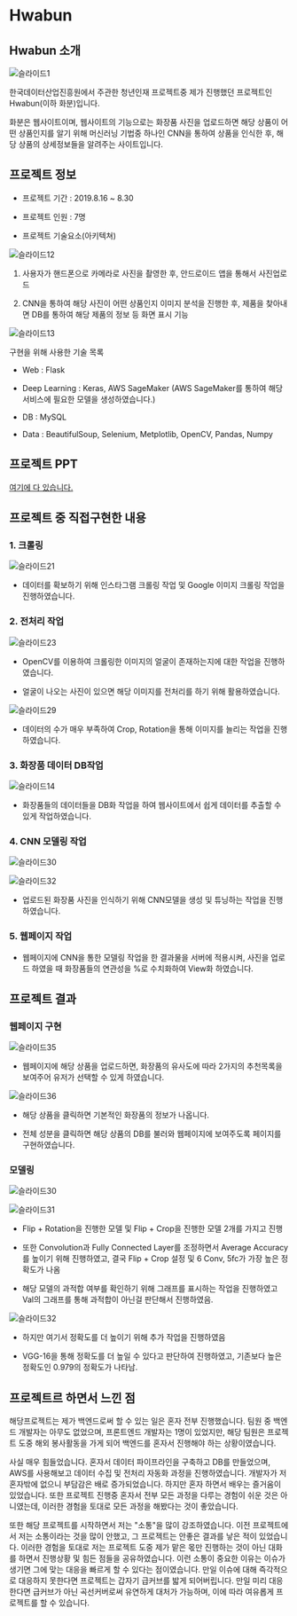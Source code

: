 # Hwabun

## Hwabun 소개

![슬라이드1](https://user-images.githubusercontent.com/35910177/83611141-86f6a580-a5bb-11ea-88bc-f4664efc7ad7.PNG)



한국데이터산업진흥원에서 주관한 청년인재 프로젝트중 제가 진행했던 프로젝트인 Hwabun(이하 화분)입니다.

화분은 웹사이트이며, 웹사이트의 기능으로는 화장품 사진을 업로드하면 해당 상품이 어떤 상품인지를 알기 위해 머신러닝 기법중 하나인 CNN을 통하여 상품을 인식한 후, 해당 상품의 상세정보들을 알려주는 사이트입니다.



## 프로젝트 정보

- 프로젝트 기간 : 2019.8.16 ~ 8.30

- 프로젝트 인원 : 7명

- 프로젝트 기술요소(아키텍쳐)

![슬라이드12](https://user-images.githubusercontent.com/35910177/83612621-9aa30b80-a5bd-11ea-908f-732774603b97.PNG)


1. 사용자가 핸드폰으로 카메라로 사진을 촬영한 후, 안드로이드 앱을 통해서 사진업로드

2. CNN을 통하여 해당 사진이 어떤 상품인지 이미지 분석을 진행한 후, 제품을 찾아내면 DB를 통하여 해당 제품의 정보 등 화면 표시 기능



![슬라이드13](https://user-images.githubusercontent.com/35910177/83612644-a55da080-a5bd-11ea-84ea-2b86a6f1707b.PNG)

구현을 위해 사용한 기술 목록

- Web : Flask

- Deep Learning : Keras, AWS SageMaker
(AWS SageMaker를 통하여 해당 서비스에 필요한 모델을 생성하였습니다.)

- DB : MySQL

- Data : BeautifulSoup, Selenium, Metplotlib, OpenCV, Pandas, Numpy 


## 프로젝트 PPT

[여기에 다 있습니다.](https://github.com/includesorrow/Hwabun/files/4721964/python.6.MSG.pptx)


## 프로젝트 중 직접구현한 내용

### 1. 크롤링

![슬라이드21](https://user-images.githubusercontent.com/35910177/83615697-df30a600-a5c1-11ea-8d9b-1c60b2e8b65b.PNG)

- 데이터를 확보하기 위해 인스타그램 크롤링 작업 및 Google 이미지 크롤링 작업을 진행하였습니다.

### 2. 전처리 작업

![슬라이드23](https://user-images.githubusercontent.com/35910177/83615774-f66f9380-a5c1-11ea-927d-6e00ad7a148a.PNG)

- OpenCV를 이용하여 크롤링한 이미지의 얼굴이 존재하는지에 대한 작업을 진행하였습니다.

- 얼굴이 나오는 사진이 있으면 해당 이미지를 전처리를 하기 위해 활용하였습니다.

![슬라이드29](https://user-images.githubusercontent.com/35910177/83616483-dd1b1700-a5c2-11ea-9ab7-a56b372d9732.PNG)

- 데이터의 수가 매우 부족하여 Crop, Rotation을 통해 이미지를 늘리는 작업을 진행하였습니다.

### 3. 화장품 데이터 DB작업

![슬라이드14](https://user-images.githubusercontent.com/35910177/83616274-94635e00-a5c2-11ea-984e-853e76604188.PNG)

- 화장품들의 데이터들을 DB화 작업을 하여 웹사이트에서 쉽게 데이터를 추출할 수 있게 작업하였습니다.

### 4. CNN 모델링 작업

![슬라이드30](https://user-images.githubusercontent.com/35910177/83616551-f4f29b00-a5c2-11ea-802f-d260efe0f106.PNG)

![슬라이드32](https://user-images.githubusercontent.com/35910177/83616681-194e7780-a5c3-11ea-8850-a6e09cb398f7.PNG)

- 업로드된 화장품 사진을 인식하기 위해 CNN모델을 생성 및 튜닝하는 작업을 진행하였습니다.

### 5. 웹페이지 작업

- 웹페이지에 CNN을 통한 모델링 작업을 한 결과물을 서버에 적용시켜, 사진을 업로드 하였을 때 화장품들의 연관성을 %로 수치화하여 View화 하였습니다.


## 프로젝트 결과

### 웹페이지 구현

![슬라이드35](https://user-images.githubusercontent.com/35910177/83616930-5dda1300-a5c3-11ea-8ffa-8f07694d09ed.PNG)

- 웹페이지에 해당 상품을 업로드하면, 화장품의 유사도에 따라 2가지의 추천목록을 보여주어 유저가 선택할 수 있게 하였습니다.

![슬라이드36](https://user-images.githubusercontent.com/35910177/83617011-764a2d80-a5c3-11ea-8857-779e7c991aa4.PNG)

- 해당 상품을 클릭하면 기본적인 화장품의 정보가 나옵니다.

- 전체 성분을 클릭하면 해당 상품의 DB를 불러와 웹페이지에 보여주도록 페이지를 구현하였습니다.

### 모델링

![슬라이드30](https://user-images.githubusercontent.com/35910177/83617213-bc9f8c80-a5c3-11ea-9736-76ca03530e21.PNG)

![슬라이드31](https://user-images.githubusercontent.com/35910177/83617216-bc9f8c80-a5c3-11ea-99ed-e22ef717bc79.PNG)

- Flip + Rotation을 진행한 모델 및 Flip + Crop을 진행한 모델 2개를 가지고 진행

- 또한 Convolution과 Fully Connected Layer를 조정하면서 Average Accuracy를 높이기 위해 진행하였고, 결국 Flip + Crop 설정 및 6 Conv, 5fc가 가장 높은 정확도가 나옴

- 해당 모델의 과적합 여부를 확인하기 위해 그래프를 표시하는 작업을 진행하였고 Val의 그래프를 통해 과적합이 아닌걸 판단해서 진행하였음.

![슬라이드32](https://user-images.githubusercontent.com/35910177/83617209-bb6e5f80-a5c3-11ea-8bf6-283da845b6c0.PNG)

- 하지만 여기서 정확도를 더 높이기 위해 추가 작업을 진행하였음

- VGG-16을 통해 정확도를 더 높일 수 있다고 판단하여 진행하였고, 기존보다 높은 정확도인 0.979의 정확도가 나타남.

## 프로젝트르 하면서 느낀 점

 해당프로젝트는 제가 백엔드로써 할 수 있는 일은 혼자 전부 진행했습니다. 팀원 중 백엔드 개발자는 아무도 없었으며, 프론트엔드 개발자는 1명이 있었지만, 해당 팀원은 프로젝트 도중 해외 봉사활동을 가게 되어 백엔드를 혼자서 진행해야 하는 상황이였습니다. 

 사실 매우 힘들었습니다. 혼자서 데이터 파이프라인을 구축하고 DB를 만들었으며, AWS를 사용해보고 데이터 수집 및 전처리 자동화 과정을 진행하였습니다. 개발자가 저 혼자밖에 없으니 부담감은 배로 증가되었습니다. 하지만 혼자 하면서 배우는 즐거움이 있었습니다. 또한 프로젝트 진행중 혼자서 전부 모든 과정을 다루는 경험이 쉬운 것은 아니였는데, 이러한 경험을 토대로 모든 과정을 해봤다는 것이 좋았습니다. 

 또한 해당 프로젝트를 시작하면서 저는 "소통"을 많이 강조하였습니다. 이전 프로젝트에서 저는 소통이라는 것을 많이 안했고, 그 프로젝트는 안좋은 결과를 낳은 적이 있었습니다. 이러한 경험을 토대로 저는 프로젝트 도중 제가 맡은 몫만 진행하는 것이 아닌 대화를 하면서 진행상황 및 힘든 점들을 공유하였습니다. 이런 소통이 중요한 이유는 이슈가 생기면 그에 맞는 대응을 빠르게 할 수 있다는 점이였습니다. 만일 이슈에 대해 즉각적으로 대응하지 못한다면 프로젝트는 갑자기 급커브를 밟게 되어버립니다. 만일 미리 대응한다면 급커브가 아닌 곡선커버로써 유연하게 대처가 가능하며, 이에 따라 여유롭게 프로젝트를 할 수 있습니다. 

